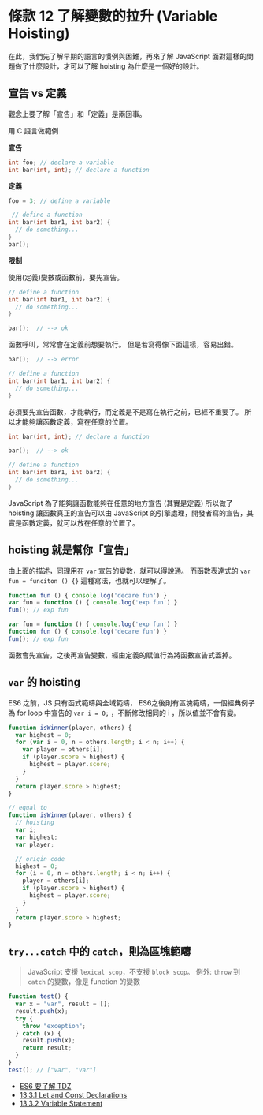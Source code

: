 # 條款 12 了解變數的拉升 (Variable Hoisting)

在此，我們先了解早期的語言的慣例與困難，再來了解 JavaScript 面對這樣的問題做了什麼設計，才可以了解 hoisting 為什麼是一個好的設計。

## 宣告 vs 定義

觀念上要了解「宣告」和「定義」是兩回事。

用 C 語言做範例

**宣告**

```c
int foo; // declare a variable
int bar(int, int); // declare a function
```

**定義**

```c
foo = 3; // define a variable

 // define a function
int bar(int bar1, int bar2) {
  // do something...
}
bar();
```

**限制**

使用(定義)變數或函數前，要先宣告。

```c
// define a function
int bar(int bar1, int bar2) {
  // do something...
}

bar();  // --> ok
```

函數呼叫，常常會在定義前想要執行。
但是若寫得像下面這樣，容易出錯。

```c
bar();  // --> error

// define a function
int bar(int bar1, int bar2) {
  // do something...
}
```

必須要先宣告函數，才能執行，而定義是不是寫在執行之前，已經不重要了。
所以才能夠讓函數定義，寫在任意的位置。

```c
int bar(int, int); // declare a function

bar();  // --> ok

// define a function
int bar(int bar1, int bar2) {
  // do something...
}
```

JavaScript 為了能夠讓函數能夠在任意的地方宣告 (其實是定義) 所以做了 hoisting 讓函數真正的宣告可以由 JavaScript 的引擎處理，開發者寫的宣告，其實是函數定義，就可以放在任意的位置了。

## hoisting 就是幫你「宣告」

由上面的描述，同理用在 `var` 宣告的變數，就可以得說通。
而函數表達式的 `var fun = funciton () {}` 這種寫法，也就可以理解了。

```javascript
function fun () { console.log('decare fun') }
var fun = function () { console.log('exp fun') }
fun(); // exp fun
```

```javascript
var fun = function () { console.log('exp fun') }
function fun () { console.log('decare fun') }
fun(); // exp fun
```

函數會先宣告，之後再宣告變數，經由定義的賦值行為將函數宣告式蓋掉。

## `var` 的 hoisting

ES6 之前，JS 只有函式範疇與全域範疇， ES6之後則有區塊範疇，一個經典例子為 for loop 中宣告的 `var i = 0;` ，不斷修改相同的 i ，所以值並不會有變。

```javascript
function isWinner(player, others) {
  var highest = 0;
  for (var i = 0, n = others.length; i < n; i++) {
    var player = others[i];
    if (player.score > highest) {
      highest = player.score;
    }
  }
  return player.score > highest;
}

// equal to 
function isWinner(player, others) {
  // hoisting
  var i;
  var highest;
  var player;

  // origin code
  highest = 0;
  for (i = 0, n = others.length; i < n; i++) {
    player = others[i];
    if (player.score > highest) {
      highest = player.score;
    }
  }
  return player.score > highest;
}
```

## `try...catch` 中的 `catch`，則為區塊範疇

> JavaScript 支援 `lexical scop`，不支援 `block scop`。
例外: `throw` 到 `catch` 的變數，像是 function 的變數

```javascript
function test() {
  var x = "var", result = [];
  result.push(x);
  try {
    throw "exception";
  } catch (x) {
    result.push(x);
    return result;
  }
}
test(); // ["var", "var"]
```

- [ES6 要了解 TDZ](https://blog.techbridge.cc/2018/11/10/javascript-hoisting/)
- [13.3.1 Let and Const Declarations](https://www.ecma-international.org/ecma-262/6.0/#sec-let-and-const-declarations)
- [13.3.2 Variable Statement](https://www.ecma-international.org/ecma-262/6.0/#sec-variable-statement)